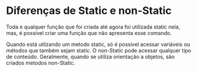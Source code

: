 <h1>Diferenças de Static e non-Static</h1>

Toda e qualquer função que foi criada até agora foi utilizada static nela, mas, é possível criar uma função que não apresenta esse comando.

Quando está utilzando um metodo static, só é possível acessar variáveis ou métodos que também sejam static. O non-Static pode acessar qualquer tipo de conteúdo. Geralmente, quando se utiliza orientação a objetos, são criados metodos non-Static.